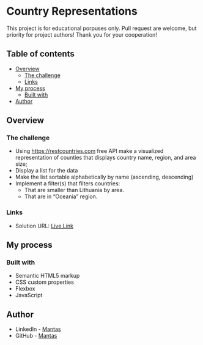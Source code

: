 # Country Representations

This project is for educational porpuses only. Pull request are welcome, but priority for project authors! Thank you for your cooperation!

## Table of contents

- [Overview](#overview)
  - [The challenge](#the-challenge)
  - [Links](#links)
- [My process](#my-process)
  - [Built with](#built-with)
- [Author](#author)

## Overview

### The challenge

- Using https://restcountries.com free API make a visualized representation of counties that displays country name, region, and area size;
- Display a list for the data
- Make the list sortable alphabetically by name (ascending, descending)
- Implement a filter(s) that filters countries:
  - That are smaller than Lithuania by area.
  - That are in “Oceania” region.

### Links

- Solution URL: [Live Link](https://mantasgarlauskas.github.io/representation-of-counties/)

## My process

### Built with

- Semantic HTML5 markup
- CSS custom properties
- Flexbox
- JavaScript

## Author

- LinkedIn - [Mantas](https://www.linkedin.com/in/mantasgarlauskas/)
- GitHub - [Mantas](https://github.com/MantasGarlauskas)
